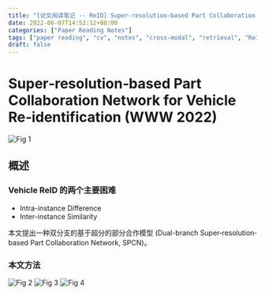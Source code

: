 ```yaml
---
title: "[论文阅读笔记 -- ReID] Super‐resolution‐based Part Collaboration Network for VReID (WWW 2022)"
date: 2022-06-07T14:52:12+08:00
categories: ["Paper Reading Notes"]
tags: ["paper reading", "cv", "notes", "cross-modal", "retrieval", "ReID", "super-resolution"]
draft: false
---
```


# Super‐resolution‐based Part Collaboration Network for Vehicle Re‐identification (WWW 2022)

![Fig 1](/images/2022/PRN229/1.png)

## 概述

### Vehicle ReID 的两个主要困难
+ Intra-instance Difference
+ Inter-instance Similarity

本文提出一种双分支的基于超分的部分合作模型 (Dual-branch Super‐resolution‐based Part Collaboration Network, SPCN)。  

### 本文方法

![Fig 2](/images/2022/PRN229/2.png)
![Fig 3](/images/2022/PRN229/3.png)
![Fig 4](/images/2022/PRN229/4.png)
